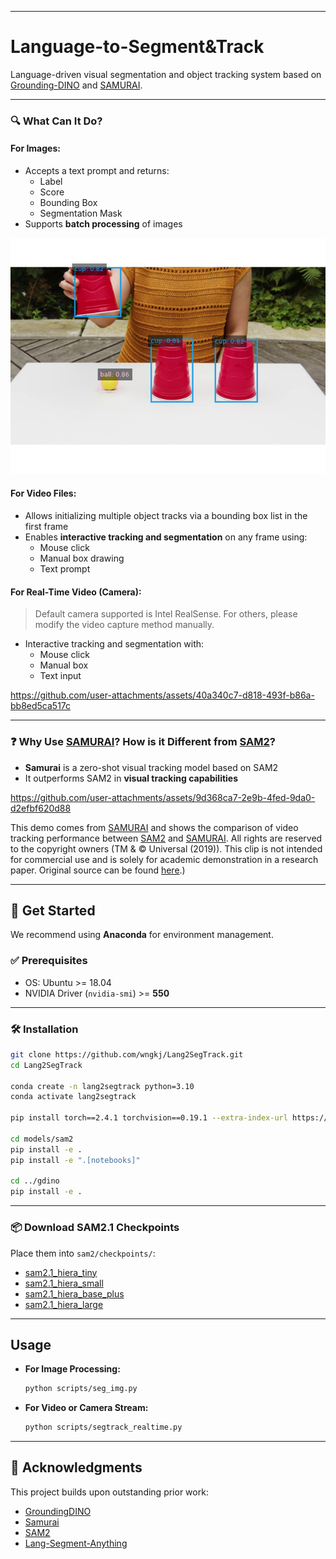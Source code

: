 
---

# Language-to-Segment&Track

Language-driven visual segmentation and object tracking system based on [Grounding-DINO](https://github.com/IDEA-Research/GroundingDINO) and [SAMURAI](https://github.com/yangchris11/samurai).

---


### 🔍 What Can It Do?

#### For Images:
- Accepts a text prompt and returns:
  - Label
  - Score
  - Bounding Box
  - Segmentation Mask
- Supports **batch processing** of images

![](assets/Figure_1.png)

#### For Video Files:
- Allows initializing multiple object tracks via a bounding box list in the first frame
- Enables **interactive tracking and segmentation** on any frame using:
  - Mouse click
  - Manual box drawing
  - Text prompt

#### For Real-Time Video (Camera):
> Default camera supported is Intel RealSense. For others, please modify the video capture method manually.

- Interactive tracking and segmentation with:
  - Mouse click
  - Manual box
  - Text input

https://github.com/user-attachments/assets/40a340c7-d818-493f-b86a-bb8ed5ca517c

---

### ❓ Why Use [SAMURAI](https://github.com/yangchris11/samurai)? How is it Different from [SAM2](https://github.com/facebookresearch/sam2)?

- **Samurai** is a zero-shot visual tracking model based on SAM2
- It outperforms SAM2 in **visual tracking capabilities**

https://github.com/user-attachments/assets/9d368ca7-2e9b-4fed-9da0-d2efbf620d88

This demo comes from [SAMURAI](https://github.com/yangchris11/samurai) and shows the comparison of video tracking performance between [SAM2](https://github.com/facebookresearch/sam2) and [SAMURAI](https://github.com/yangchris11/samurai). All rights are reserved to the copyright owners (TM & © Universal (2019)). This clip is not intended for commercial use and is solely for academic demonstration in a research paper. Original source can be found [here](https://www.youtube.com/watch?v=cwUzUzpG8aM&t=4s).)

---

## 🚀 Get Started

We recommend using **Anaconda** for environment management.

### ✅ Prerequisites

- OS: Ubuntu >= 18.04  
- NVIDIA Driver (`nvidia-smi`) >= **550**

---

### 🛠 Installation

```bash
git clone https://github.com/wngkj/Lang2SegTrack.git
cd Lang2SegTrack

conda create -n lang2segtrack python=3.10
conda activate lang2segtrack

pip install torch==2.4.1 torchvision==0.19.1 --extra-index-url https://download.pytorch.org/whl/cu124

cd models/sam2
pip install -e .
pip install -e ".[notebooks]"

cd ../gdino
pip install -e .
```

---

### 📦 Download SAM2.1 Checkpoints

Place them into `sam2/checkpoints/`:

- [sam2.1_hiera_tiny](https://dl.fbaipublicfiles.com/segment_anything_2/092824/sam2.1_hiera_tiny.pt)
- [sam2.1_hiera_small](https://dl.fbaipublicfiles.com/segment_anything_2/092824/sam2.1_hiera_small.pt)
- [sam2.1_hiera_base_plus](https://dl.fbaipublicfiles.com/segment_anything_2/092824/sam2.1_hiera_base_plus.pt)
- [sam2.1_hiera_large](https://dl.fbaipublicfiles.com/segment_anything_2/092824/sam2.1_hiera_large.pt)

---

## Usage

- **For Image Processing:**
  ```bash
  python scripts/seg_img.py
  ```

- **For Video or Camera Stream:**
  ```bash
  python scripts/segtrack_realtime.py
  ```

---

## 🙏 Acknowledgments

This project builds upon outstanding prior work:

- [GroundingDINO](https://github.com/IDEA-Research/GroundingDINO)
- [Samurai](https://github.com/yangchris11/samurai)
- [SAM2](https://github.com/facebookresearch/sam2)
- [Lang-Segment-Anything](https://github.com/luca-medeiros/lang-segment-anything)
